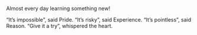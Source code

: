 Almost every day learning something new!

“It’s impossible”, said Pride. “It’s risky”, said Experience. “It’s pointless”, said Reason. “Give it a try”, whispered the heart.


